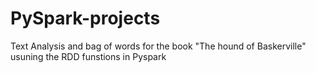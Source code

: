 # PySpark-projects

Text Analysis and bag of words for the book "The hound of Baskerville" usuning the RDD funstions in Pyspark
